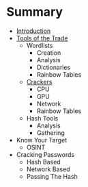 # Summary

* [Introduction](README.md)
* [Tools of the Trade](c1-tools/tools_of_the_trade.md)
   * Wordlists
       * Creation
       * Analysis
       * Dictionaries
       * Rainbow Tables
   * [Crackers](c1-tools/Crackers.md)
       * CPU
       * GPU
       * Network
       * Rainbow Tables
   * Hash Tools
       * Analysis
       * Gathering
* Know Your Target
   * OSINT
* Cracking Passwords
   * Hash Based
   * Network Based
   * Passing The Hash

